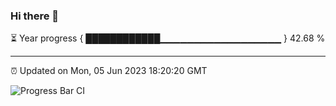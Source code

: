### Hi there 👋

⏳ Year progress { ████████████▁▁▁▁▁▁▁▁▁▁▁▁▁▁▁▁▁▁ } 42.68 %

---

⏰ Updated on Mon, 05 Jun 2023 18:20:20 GMT

![Progress Bar CI](https://github.com/ZhaoGui/ZhaoGui/workflows/Progress%20Bar%20CI/badge.svg)
